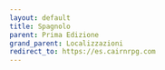 ```yaml
---
layout: default
title: Spagnolo
parent: Prima Edizione
grand_parent: Localizzazioni
redirect_to: https://es.cairnrpg.com
---
```

